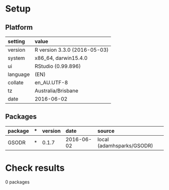 # Setup

## Platform

|setting  |value                        |
|:--------|:----------------------------|
|version  |R version 3.3.0 (2016-05-03) |
|system   |x86_64, darwin15.4.0         |
|ui       |RStudio (0.99.896)           |
|language |(EN)                         |
|collate  |en_AU.UTF-8                  |
|tz       |Australia/Brisbane           |
|date     |2016-06-02                   |

## Packages

|package |*  |version |date       |source                    |
|:-------|:--|:-------|:----------|:-------------------------|
|GSODR   |*  |0.1.7   |2016-06-02 |local (adamhsparks/GSODR) |

# Check results
0 packages


